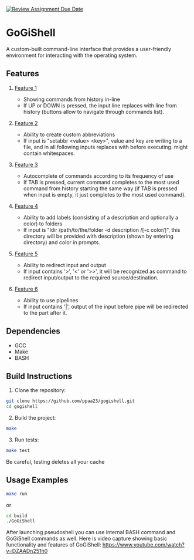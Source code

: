 [![Review Assignment Due Date](https://classroom.github.com/assets/deadline-readme-button-22041afd0340ce965d47ae6ef1cefeee28c7c493a6346c4f15d667ab976d596c.svg)](https://classroom.github.com/a/N96cjnwk)
# GoGiShell

A custom-built command-line interface that provides a user-friendly environment for interacting with the
operating system.

## Features

1. [Feature 1](../../issues/1)
   - Showing commands from history in-line
   - If UP or DOWN is pressed, the input line replaces with line from history (buttons allow to navigate through commands list).

2. [Feature 2](../../issues/2)
   - Ability to create custom abbreviations
   - If input is "setabbr \<value\> \<key\>", value and key are writing to a file, and in all following inputs <key> replaces with <value> before executing. <Value> might contain whitespaces.

3. [Feature 3](../../issues/3)
   - Autocomplete of commands according to its frequency of use
   - If TAB is pressed, current command completes to the most used command from history starting the same way (if TAB is pressed when input is empty, it just completes to the most used command).

4. [Feature 4](../../issues/4)
   - Ability to add labels (consisting of a description and optionally a color) to folders
   - If input is "ldir /path/to/the/folder -d description /[-c color/]", this directory will be provided with description (shown by entering directory) and color in prompts.

5. [Feature 5](../../issues/5)
   - Ability to redirect input and output
   - If input contains '>', '<' or '>>', it will be recognized as command to redirect input/output to the required source/destination.

6. [Feature 6](../../issues/6)
   - Ability to use pipelines
   - If input contains '|', output of the input before pipe will be redirected to the part after it.

## Dependencies

- GCC
- Make
- BASH

## Build Instructions

1. Clone the repository:
```bash
git clone https://github.com/ppaa23/gogishell.git
cd gogishell
```

2. Build the project:
```bash
make
```

3. Run tests:
```bash
make test
```
Be careful, testing deletes all your cache

## Usage Examples

```bash
make run
```
or
```bash
cd build
./GoGiShell
```
After launching pseudoshell you can use internal BASH command and GoGiShell commands as well.
Here is video capture showing basic functionality and features of GoGiShell: https://www.youtube.com/watch?v=DZAADn251h0
